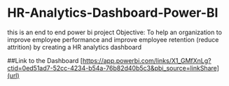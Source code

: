 # HR-Analytics-Dashboard-Power-BI
this is an end to end power bi project
Objective: To help an organization to improve employee performance and improve employee retention (reduce attrition) by creating a HR analytics dashboard


















##Link to the Dashboard
[https://app.powerbi.com/links/X1_GMfXnLg?ctid=0ed51ad7-52cc-4234-b54a-76b82d40b5c3&pbi_source=linkShare](url)
